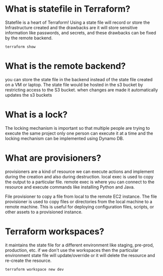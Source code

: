 # What is statefile in Terraform?
Statefile is a heart of Terraform! Using a state file will record or store the Infrastructure created and the drawbacks are it will store sensitive information like passwords, and secrets, and these drawbacks can be fixed by the remote backend.
```
terraform show
```

# What is the remote backend?
you can store the state file in the backend instead of the state file created on a VM or laptop. The state file would be hosted in the s3 bucket by restricting access to the S3 bucket. when changes are made it automatically updates the s3 buckets

# What is a lock?
The locking mechanism is important so that multiple people are trying to execute the same project only one person can execute it at a time and the locking mechanism can be implemented using Dynamo DB.
# What are provisioners?
provisioners are a kind of resource we can execute actions and implement during the creation and also during destruction.
local exec is used to copy the output to a particular file.
remote exec is where you can connect to the resource and execute commands like installing Python and Java.

File provisioner to copy a file from local to the remote EC2 instance. The file provisioner is used to copy files or directories from the local machine to a remote machine. This is useful for deploying configuration files, scripts, or other assets to a provisioned instance.

# Terraform workspaces?
it maintains the state file for a different environment like staging, pre-prod, production, etc. if we don't use the workspaces then the particular environment state file will update/override or it will delete the resource and re-create the resource.

```
terraform workspace new dev
```

